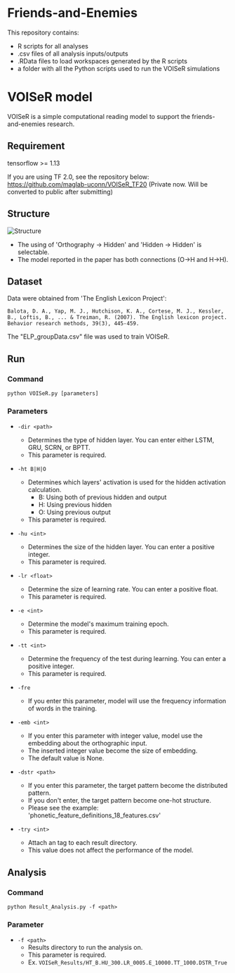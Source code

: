 # Friends-and-Enemies

This repository contains:
* R scripts for all analyses 
* .csv files of all analysis inputs/outputs 
* .RData files to load workspaces generated by the R scripts
* a folder with all the Python scripts used to run the VOISeR simulations


# VOISeR model

VOISeR is a simple computational reading model to support the friends-and-enemies research.

## Requirement

tensorflow >= 1.13

If you are using TF 2.0, see the repository below:  
https://github.com/maglab-uconn/VOISeR_TF20   (Private now. Will be converted to public after submitting)

## Structure
![Structure](https://user-images.githubusercontent.com/17133841/66222115-70035a80-e69e-11e9-8a8e-0bc0ef4c71d7.png)

* The using of 'Orthography → Hidden' and 'Hidden → Hidden' is selectable.
* The model reported in the paper has both connections (O->H and H->H).

## Dataset

Data were obtained from 'The English Lexicon Project':

    Balota, D. A., Yap, M. J., Hutchison, K. A., Cortese, M. J., Kessler, B., Loftis, B., ... & Treiman, R. (2007). The English lexicon project. Behavior research methods, 39(3), 445-459.
    
The "ELP_groupData.csv" file was used to train VOISeR.

## Run

### Command
    python VOISeR.py [parameters]
    
### Parameters

* `-dir <path>`
    * Determines the type of hidden layer. You can enter either LSTM, GRU, SCRN, or BPTT.
    * This parameter is required.

* `-ht B|H|O`
    * Determines which layers' activation is used for the hidden activation calculation.
        * B: Using both of previous hidden and output
        * H: Using previous hidden
        * O: Using previous output
    * This parameter is required.
    
* `-hu <int>`
    * Determines the size of the hidden layer. You can enter a positive integer.
    * This parameter is required.

* `-lr <float>`
    * Determine the size of learning rate. You can enter a positive float.
    * This parameter is required.

* `-e <int>`
    * Determine the model's maximum training epoch.
    * This parameter is required.

* `-tt <int>`
    * Determine the frequency of the test during learning. You can enter a positive integer.
    * This parameter is required.
    
* `-fre`
    * If you enter this parameter, model will use the frequency information of words in the training.
    
* `-emb <int>`
    * If you enter this parameter with integer value, model use the embedding about the orthographic input.
    * The inserted integer value become the size of embedding.
    * The default value is None.    
    
* `-dstr <path>`
    * If you enter this parameter, the target pattern become the distributed pattern.
    * If you don't enter, the target pattern become one-hot structure.
    * Please see the example: 'phonetic_feature_definitions_18_features.csv'
    
* `-try <int>`
    * Attach an tag to each result directory.
    * This value does not affect the performance of the model.
    
## Analysis
    
### Command
    python Result_Analysis.py -f <path>
    
### Parameter

* `-f <path>`
    * Results directory to run the analysis on.
    * This parameter is required.
    * Ex. `VOISeR_Results/HT_B.HU_300.LR_0005.E_10000.TT_1000.DSTR_True`
